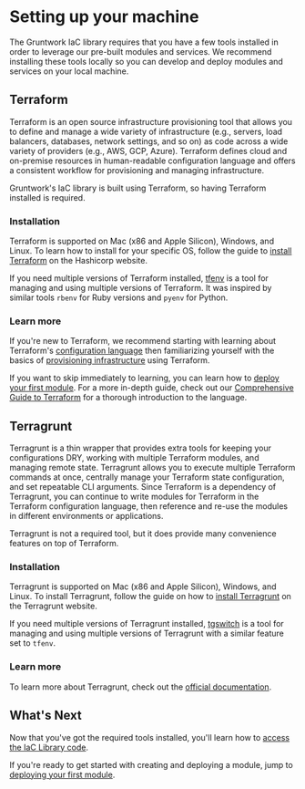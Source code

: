 # Setting up your machine

The Gruntwork IaC library requires that you have a few tools installed in order to leverage our pre-built modules and services. We recommend installing these tools locally so you can develop and deploy modules and services on your local machine.

## Terraform

Terraform is an open source infrastructure provisioning tool that allows you to define and manage a wide variety of infrastructure (e.g., servers, load balancers, databases, network settings, and so on) as code across a wide variety of providers (e.g., AWS, GCP, Azure). Terraform defines cloud and on-premise resources in human-readable configuration language and offers a consistent workflow for provisioning and managing infrastructure.

Gruntwork's IaC library is built using Terraform, so having Terraform installed is required.

### Installation
Terraform is supported on Mac (x86 and Apple Silicon), Windows, and Linux. To learn how to install for your specific OS, follow the guide to [install Terraform](https://developer.hashicorp.com/terraform/tutorials/aws-get-started/install-cli#install-cli) on the Hashicorp website.

If you need multiple versions of Terraform installed, [tfenv](https://github.com/tfutils/tfenv#installation) is a tool for managing and using multiple versions of Terraform. It was inspired by similar tools `rbenv` for Ruby versions and `pyenv` for Python.

### Learn more
If you're new to Terraform, we recommend starting with learning about Terraform's [configuration language](https://developer.hashicorp.com/terraform/language) then familiarizing yourself with the basics of [provisioning infrastructure](https://developer.hashicorp.com/terraform/cli/run) using Terraform.

If you want to skip immediately to learning, you can learn how to [deploy your first module](./deploying-a-module.md). For a more in-depth guide, check out our [Comprehensive Guide to Terraform](https://blog.gruntwork.io/a-comprehensive-guide-to-terraform-b3d32832baca) for a thorough introduction to the language.

## Terragrunt

Terragrunt is a thin wrapper that provides extra tools for keeping your configurations DRY, working with multiple Terraform modules, and managing remote state. Terragrunt allows you to execute multiple Terraform commands at once, centrally manage your Terraform state configuration, and set repeatable CLI arguments. Since Terraform is a dependency of Terragrunt, you can continue to write modules for Terraform in the Terraform configuration language, then reference and re-use the modules in different environments or applications.

Terragrunt is not a required tool, but it does provide many convenience features on top of Terraform.

### Installation
Terragrunt is supported on Mac (x86 and Apple Silicon), Windows, and Linux. To install Terragrunt, follow the guide on how to [install Terragrunt](https://terragrunt.gruntwork.io/docs/getting-started/install/) on the Terragrunt website.

If you need multiple versions of Terragrunt installed, [tgswitch](https://github.com/warrensbox/tgswitch#installation) is a tool for managing and using multiple versions of Terragrunt with a similar feature set to `tfenv`.

### Learn more
To learn more about Terragrunt, check out the [official documentation](https://terragrunt.gruntwork.io/docs/).

## What's Next

Now that you've got the required tools installed, you'll learn how to [access the IaC Library code](./accessing-the-code.md).

If you're ready to get started with creating and deploying a module, jump to [deploying your first module](./deploying-a-module.md).


<!-- ##DOCS-SOURCER-START
{
  "sourcePlugin": "local-copier",
  "hash": "174274e6c95766e273d68904fd1a7a61"
}
##DOCS-SOURCER-END -->

